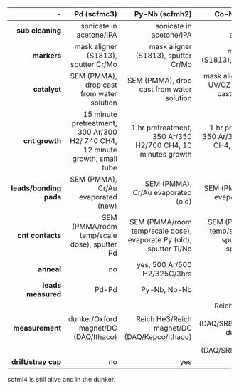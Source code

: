 |           -          |   Pd (scfmc3)  | Py-Nb (scfmh2) | Co-Nb (scfmi4) |
| ---------------------: | -------------: | -------------: | -------------: |
|   **sub cleaning**     | sonicate in acetone/IPA | sonicate in acetone/IPA | sonicate in acetone/IPA |
|      **markers**       | mask aligner (S1813), sputter Cr/Mo | mask aligner (S1813), sputter Cr/Mo | mask aligner (S1813), sputter Mo |
|     **catalyst**       | SEM (PMMA), drop cast from water solution | SEM (PMMA), drop cast from water solution | mask aligner (NR9), UV/OZ clean, drop cast from water solution |
|     **cnt growth**     | 15 minute pretreatment, 300 Ar/300 H2/ 740 CH4, 12 minute growth, small tube | 1 hr pretreatment, 350 Ar/350 H2/700 CH4, 10 minutes growth | 1 hr pretreatment, 350 Ar/350 H2/700 CH4, 10 minutes growth |
| **leads/bonding pads** | SEM (PMMA), Cr/Au evaporated (new)| SEM (PMMA), Cr/Au evaporated (old) | SEM (PMMA) Cr/Au evaporated (old) | 
|    **cnt contacts**   | SEM (PMMA/room temp/scale dose), sputter Pd | SEM (PMMA/room temp/scale dose), evaporate Py (old), sputter Ti/Nb | SEM (PMMA/room temp/scale dose), sputter Co/Au, sputter Ti/Nb |
|      **anneal**        | no | yes, 500 Ar/500 H2/325C/3hrs | no |
|   **leads measured**   | Pd-Pd | Py-Nb, Nb-Nb | Co-Co |
|     **measurement**    | dunker/Oxford magnet/DC (DAQ/Ithaco) | Reich He3/Reich magnet/DC (DAQ/Kepco/Ithaco) | Reich He3/Reich magnet/AC (DAQ/SR830/Ithaco), dunker/Reich magnet/AC (DAQ/SR830/Ithaco) |
|   **drift/stray cap**  | no | yes | yes |

scfmi4 is still alive and in the dunker.
